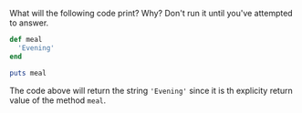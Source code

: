 What will the following code print? Why? Don't run it until you've attempted to answer.

```ruby
def meal
  'Evening'
end

puts meal
```

The code above will return the string `'Evening'` since it is th explicity return value of the method `meal`.

